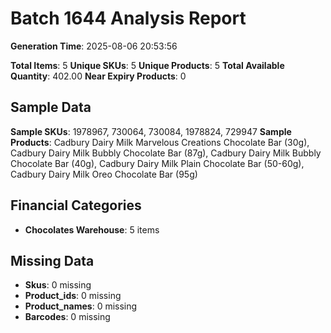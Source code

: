 # Batch 1644 Analysis Report

**Generation Time**: 2025-08-06 20:53:56

**Total Items**: 5
**Unique SKUs**: 5
**Unique Products**: 5
**Total Available Quantity**: 402.00
**Near Expiry Products**: 0

## Sample Data
**Sample SKUs**: 1978967, 730064, 730084, 1978824, 729947
**Sample Products**: Cadbury Dairy Milk Marvelous Creations Chocolate Bar (30g), Cadbury Dairy Milk Bubbly Chocolate Bar (87g), Cadbury Dairy Milk Bubbly Chocolate Bar (40g), Cadbury Dairy Milk Plain Chocolate Bar (50-60g), Cadbury Dairy Milk Oreo Chocolate Bar (95g)

## Financial Categories
- **Chocolates Warehouse**: 5 items

## Missing Data
- **Skus**: 0 missing
- **Product_ids**: 0 missing
- **Product_names**: 0 missing
- **Barcodes**: 0 missing
